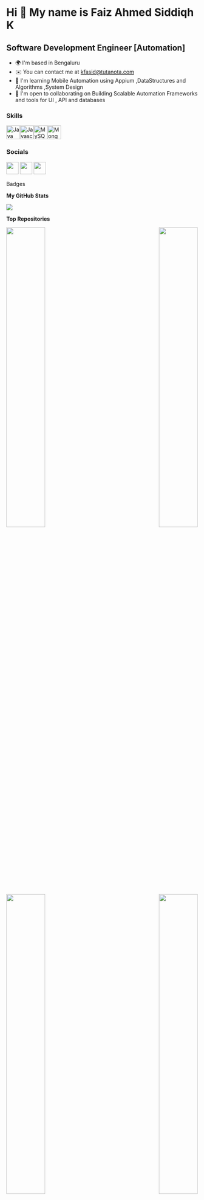 Hi 👋 My name is Faiz Ahmed Siddiqh K
=====================================

Software Development Engineer \[Automation\]
--------------------------------------------

*   🌍  I'm based in Bengaluru
*   ✉️  You can contact me at [kfasid@tutanota.com](mailto:kfasid@tutanota.com)
*   🧠  I'm learning Mobile Automation using Appium ,DataStructures and Algorithms ,System Design
*   🤝  I'm open to collaborating on Building Scalable Automation Frameworks and tools for UI , API and databases

### Skills

<p align="left"><a href="https://www.oracle.com/java/" target="_blank" rel="noreferrer"><img src="https://raw.githubusercontent.com/danielcranney/readme-generator/main/public/icons/skills/java-colored.svg" width="36" height="36" alt="Java" /></a><a href="https://developer.mozilla.org/en-US/docs/Web/JavaScript" target="_blank" rel="noreferrer"><img src="https://raw.githubusercontent.com/danielcranney/readme-generator/main/public/icons/skills/javascript-colored.svg" width="36" height="36" alt="Javascript" /></a><a href="https://www.mysql.com/" target="_blank" rel="noreferrer"><img src="https://raw.githubusercontent.com/danielcranney/readme-generator/main/public/icons/skills/mysql-colored.svg" width="36" height="36" alt="MySQL" /></a><a href="https://www.mongodb.com/" target="_blank" rel="noreferrer"><img src="https://raw.githubusercontent.com/danielcranney/readme-generator/main/public/icons/skills/mongodb-colored.svg" width="36" height="36" alt="MongoDB" /></a></p>


### Socials
                  
<p align="left"> <a href="https://www.github.com/faiz-siddiqh" target="_blank" rel="noreferrer"><img src="https://raw.githubusercontent.com/danielcranney/readme-generator/main/public/icons/socials/github.svg" width="32" height="32" /></a> <a href="https://www.linkedin.com/in/faiz-siddiqh" target="_blank" rel="noreferrer"><img src="https://raw.githubusercontent.com/danielcranney/readme-generator/main/public/icons/socials/linkedin.svg" width="32" height="32" /></a> <a href="https://www.twitter.com/faiz_siddiqh" target="_blank" rel="noreferrer"><img src="https://raw.githubusercontent.com/danielcranney/readme-generator/main/public/icons/socials/twitter.svg" width="32" height="32" /></a></p

### Badges

<b>My GitHub Stats</b>

<a href="http://www.github.com/faiz-siddiqh"><img src="https://github-readme-streak-stats.herokuapp.com/?user=faiz-siddiqh&stroke=ffffff&background=171717&ring=22c55e&fire=22c55e&currStreakNum=ffffff&currStreakLabel=22c55e&sideNums=ffffff&sideLabels=ffffff&dates=ffffff&hide_border=true" /></a>

<b>Top Repositories</b>

<div width="100%" align="center"><a href="https://github.com/faiz-siddiqh/Custom-Automation-Framework" align="left"><img align="left" width="45%" src="https://github-readme-stats.vercel.app/api/pin/?username=faiz-siddiqh&repo=Custom-Automation-Framework&title_color=22c55e&text_color=ffffff&icon_color=ec4899&bg_color=171717&hide_border=true&locale=en" /></a><a href="https://github.com/faiz-siddiqh/DatastructuresAndAlgorithms" align="right"><img align="right" width="45%" src="https://github-readme-stats.vercel.app/api/pin/?username=faiz-siddiqh&repo=DatastructuresAndAlgorithms&title_color=22c55e&text_color=ffffff&icon_color=ec4899&bg_color=171717&hide_border=true&locale=en" /></a></div><br /><br /><br /><br /><br /><br /><br />

<br /><br /><br /><br /><br />

<div width="100%" align="center"><a href="https://github.com/faiz-siddiqh/Java" align="left"><img align="left" width="45%" src="https://github-readme-stats.vercel.app/api/pin/?username=faiz-siddiqh&repo=Java&title_color=22c55e&text_color=ffffff&icon_color=ec4899&bg_color=171717&hide_border=true&locale=en" /></a><a href="https://github.com/faiz-siddiqh/automation-framework-cypress" align="right"><img align="right" width="45%" src="https://github-readme-stats.vercel.app/api/pin/?username=faiz-siddiqh&repo=automation-framework-cypress&title_color=22c55e&text_color=ffffff&icon_color=ec4899&bg_color=171717&hide_border=true&locale=en" /></a></div>
